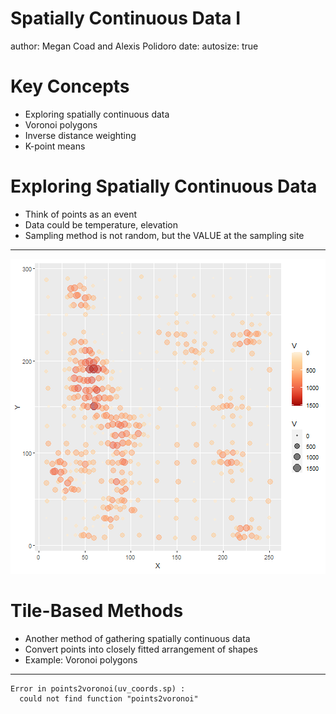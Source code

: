 Spatially Continuous Data I
========================================================
author: Megan Coad and Alexis Polidoro 
date: 
autosize: true

Key Concepts
========================================================

- Exploring spatially continuous data
- Voronoi polygons
- Inverse distance weighting
- K-point means

Exploring Spatially Continuous Data
========================================================
- Think of points as an event 
- Data could be temperature, elevation
- Sampling method is not random, but the VALUE at the sampling site

***
![plot of chunk unnamed-chunk-1](30-Spatially-Contiguous-Data-Slides-figure/unnamed-chunk-1-1.png)

Tile-Based Methods
========================================================
- Another method of gathering spatially continuous data
- Convert points into closely fitted arrangement of shapes
- Example: Voronoi polygons

***














```
Error in points2voronoi(uv_coords.sp) : 
  could not find function "points2voronoi"
```
